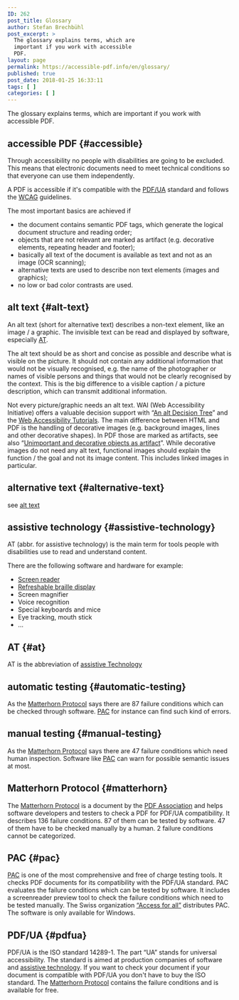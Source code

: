 ```yaml
---
ID: 262
post_title: Glossary
author: Stefan Brechbühl
post_excerpt: >
  The glossary explains terms, which are
  important if you work with accessible
  PDF.
layout: page
permalink: https://accessible-pdf.info/en/glossary/
published: true
post_date: 2018-01-25 16:33:11
tags: [ ]
categories: [ ]
---
```

The glossary explains terms, which are important if you work with accessible PDF.

## accessible PDF {#accessible}

Through accessibility no people with disabilities are going to be excluded. This means that electronic documents need to meet technical conditions so that everyone can use them independently.

A PDF is accessible if it's compatible with the [PDF/UA][1] standard and follows the [WCAG][2] guidelines.

The most important basics are achieved if

*   the document contains semantic PDF tags, which generate the logical document structure and reading order;
*   objects that are not relevant are marked as artifact (e.g. decorative elements, repeating header and footer);
*   basically all text of the document is available as text and not as an image (OCR scanning);
*   alternative texts are used to describe non text elements (images and graphics);
*   no low or bad color contrasts are used.

## alt text {#alt-text}

An alt text (short for alternative text) describes a non-text element, like an image / a graphic. The invisible text can be read and displayed by software, especially [AT][3].

The alt text should be as short and concise as possible and describe what is visible on the picture. It should not contain any additional information that would not be visually recognised, e.g. the name of the photographer or names of visible persons and things that would not be clearly recognised by the context. This is the big difference to a visible caption / a picture description, which can transmit additional information.

Not every picture/graphic needs an alt text. WAI (Web Accessibility Initiative) offers a valuable decision support with “[An alt Decision Tree][4]” and the [Web Accessibility Tutorials][5]. The main difference between HTML and PDF is the handling of decorative images (e.g. background images, lines and other decorative shapes). In PDF those are marked as artifacts, see also “[Unimportant and decorative objects as artifact][6]”. While decorative images do not need any alt text, functional images should explain the function / the goal and not its image content. This includes linked images in particular.

## alternative text {#alternative-text}

see [alt text][7]

## assistive technology {#assistive-technology}

AT (abbr. for assistive technology) is the main term for tools people with disabilities use to read and understand content.

There are the following software and hardware for example:

*   [Screen reader][8]
*   [Refreshable braille display][9]
*   Screen magnifier
*   Voice recognition
*   Special keyboards and mice
*   Eye tracking, mouth stick
*   …

## AT {#at}

AT is the abbreviation of [assistive Technology][3]

## automatic testing {#automatic-testing}

As the [Matterhorn Protocol][10] says there are 87 failure conditions which can be checked through software. [PAC][11] for instance can find such kind of errors.

## manual testing {#manual-testing}

As the [Matterhorn Protocol][10] says there are 47 failure conditions which need human inspection. Software like [PAC][11] can warn for possible semantic issues at most.

## Matterhorn Protocol {#matterhorn}

The [Matterhorn Protocol][12] is a document by the [PDF Association][13] and helps software developers and testers to check a PDF for PDF/UA compatibility. It describes 136 failure conditions. 87 of them can be tested by software. 47 of them have to be checked manually by a human. 2 failure conditions cannot be categorized.

## PAC {#pac}

[PAC][14] is one of the most comprehensive and free of charge testing tools. It checks PDF documents for its compatibility with the PDF/UA standard. PAC evaluates the failure conditions which can be tested by software. It includes a screenreader preview tool to check the failure conditions which need to be tested manually. The Swiss organization [“Access for all”][15] distributes PAC. The software is only available for Windows.

## PDF/UA {#pdfua}

PDF/UA is the ISO standard 14289-1. The part “UA” stands for universal accessibility. The standard is aimed at production companies of software and [assistive technology][3]. If you want to check your document if your document is compatible with PDF/UA you don't have to buy the ISO standard. The [Matterhorn Protocol][10] contains the failure conditions and is available for free.

 [1]: #pdfua
 [2]: https://www.w3.org/WAI/intro/wcag
 [3]: #assistive-technology
 [4]: https://www.w3.org/WAI/tutorials/images/decision-tree/
 [5]: https://www.w3.org/WAI/tutorials/images/
 [6]: https://accessible-pdf.info/en/basics/unimportant-and-decorative-objects-as-artifact/
 [7]: #alt-text
 [8]: https://en.wikipedia.org/wiki/Screen_reader
 [9]: https://en.wikipedia.org/wiki/Refreshable_braille_display
 [10]: #matterhorn
 [11]: #pac
 [12]: https://www.pdfa.org/publication/the-matterhorn-protocol-1-02/
 [13]: https://www.pdfa.org/
 [14]: http://access-for-all.ch/en/pdf-lab/pdf-accessibility-checker-pac.html
 [15]: http://access-for-all.ch/en/
